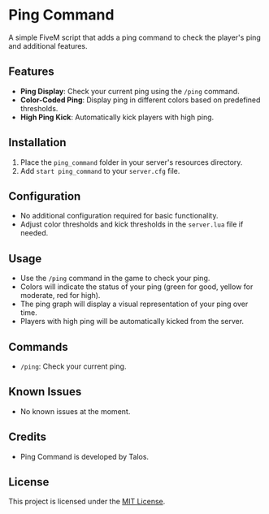 # Ping Command

A simple FiveM script that adds a ping command to check the player's ping and additional features.

## Features

- **Ping Display**: Check your current ping using the `/ping` command.
- **Color-Coded Ping**: Display ping in different colors based on predefined thresholds.
- **High Ping Kick**: Automatically kick players with high ping.

## Installation

1. Place the `ping_command` folder in your server's resources directory.
2. Add `start ping_command` to your `server.cfg` file.

## Configuration

- No additional configuration required for basic functionality.
- Adjust color thresholds and kick thresholds in the `server.lua` file if needed.

## Usage

- Use the `/ping` command in the game to check your ping.
- Colors will indicate the status of your ping (green for good, yellow for moderate, red for high).
- The ping graph will display a visual representation of your ping over time.
- Players with high ping will be automatically kicked from the server.

## Commands

- `/ping`: Check your current ping.

## Known Issues

- No known issues at the moment.

## Credits

- Ping Command is developed by Talos.

## License

This project is licensed under the [MIT License](LICENSE).


